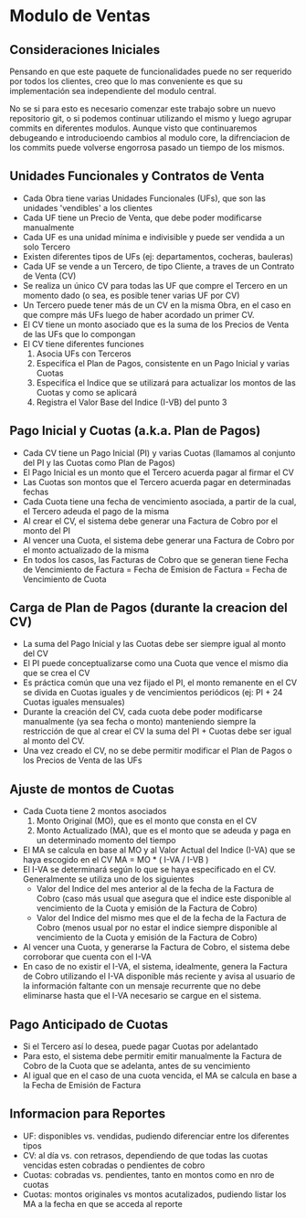 # Modulo de Ventas #


## Consideraciones Iniciales ##

Pensando en que este paquete de funcionalidades puede no ser requerido por todos los clientes, creo que lo mas conveniente es que su implementación sea independiente del modulo central.

No se si para esto es necesario comenzar este trabajo sobre un nuevo repositorio git, o si podemos continuar utilizando el mismo y luego agrupar commits en diferentes modulos. Aunque visto que continuaremos debugeando e introducioendo cambios al modulo core, la difrenciacion de los commits puede volverse engorrosa pasado un tiempo de los mismos.


## Unidades Funcionales y Contratos de Venta ##

* Cada Obra tiene varias Unidades Funcionales (UFs), que son las unidades 'vendibles' a los clientes
* Cada UF tiene un Precio de Venta, que debe poder modificarse manualmente
* Cada UF es una unidad mínima e indivisible y puede ser vendida a un solo Tercero
* Existen diferentes tipos de UFs (ej: departamentos, cocheras, bauleras)
* Cada UF se vende a un Tercero, de tipo Cliente, a traves de un Contrato de Venta (CV)
* Se realiza un único CV para todas las UF que compre el Tercero en un momento dado (o sea, es posible tener varias UF por CV)
* Un Tercero puede tener más de un CV en la misma Obra, en el caso en que compre más UFs luego de haber acordado un primer CV.
* El CV tiene un monto asociado que es la suma de los Precios de Venta de las UFs que lo compongan
* El CV tiene diferentes funciones
  1. Asocia UFs con Terceros
  2. Especifíca el Plan de Pagos, consistente en un Pago Inicial y varias Cuotas
  3. Especifíca el Indice que se utilizará para actualizar los montos de las Cuotas y como se aplicará
  4. Registra el Valor Base del Indice (I-VB) del punto 3


## Pago Inicial y Cuotas (a.k.a. Plan de Pagos) ##

* Cada CV tiene un Pago Inicial (PI) y varias Cuotas (llamamos al conjunto del PI y las Cuotas como Plan de Pagos)
* El Pago Inicial es un monto que el Tercero acuerda pagar al firmar el CV
* Las Cuotas son montos que el Tercero acuerda pagar en determinadas fechas
* Cada Cuota tiene una fecha de vencimiento asociada, a partir de la cual, el Tercero adeuda el pago de la misma
* Al crear el CV, el sistema debe generar una Factura de Cobro por el monto del PI
* Al vencer una Cuota, el sistema debe generar una Factura de Cobro por el monto actualizado de la misma
* En todos los casos, las Facturas de Cobro que se generan tiene Fecha de Vencimiento de Factura = Fecha de Emision de Factura = Fecha de Vencimiento de Cuota


## Carga de Plan de Pagos (durante la creacion del CV) ##

* La suma del Pago Inicial y las Cuotas debe ser siempre igual al monto del CV
* El PI puede conceptualizarse como una Cuota que vence el mismo dia que se crea el CV
* Es práctica común que una vez fijado el PI, el monto remanente en el CV se divida en Cuotas iguales y de vencimientos periódicos (ej: PI + 24 Cuotas iguales mensuales)
* Durante la creación del CV, cada cuota debe poder modificarse manualmente (ya sea fecha o monto) manteniendo siempre la restricción de que al crear el CV la suma del PI + Cuotas debe ser igual al monto del CV.
* Una vez creado el CV, no se debe permitir modificar el Plan de Pagos o los Precios de Venta de las UFs


## Ajuste de montos de Cuotas ##

* Cada Cuota tiene 2 montos asociados
  1. Monto Original (MO), que es el monto que consta en el CV
  2. Monto Actualizado (MA), que es el monto que se adeuda y paga en un determinado momento del tiempo
* El MA se calcula en base al MO y al Valor Actual del Indice (I-VA) que se haya escogido en el CV
  MA = MO * ( I-VA / I-VB )
* El I-VA se determinará según lo que se haya especificado en el CV. Generalmente se utiliza uno de los siguientes
  * Valor del Indice del mes anterior al de la fecha de la Factura de Cobro (caso más usual que asegura que el indice este disponible al vencimiento de la Cuota y emisión de la Factura de Cobro)
  * Valor del Indice del mismo mes que el de la fecha de la Factura de Cobro (menos usual por no estar el indice siempre disponible al vencimiento de la Cuota y emisión de la Factura de Cobro)
* Al vencer una Cuota, y generarse la Factura de Cobro, el sistema debe corroborar que cuenta con el I-VA
* En caso de no existir el I-VA, el sistema, idealmente, genera la Factura de Cobro utilizando el I-VA disponible más reciente y avisa al usuario de la información faltante con un mensaje recurrente que no debe eliminarse hasta que el I-VA necesario se cargue en el sistema.


## Pago Anticipado de Cuotas ##

* Si el Tercero así lo desea, puede pagar Cuotas por adelantado
* Para esto, el sistema debe permitir emitir manualmente la Factura de Cobro de la Cuota que se adelanta, antes de su vencimiento
* Al igual que en el caso de una cuota vencida, el MA se calcula en base a la Fecha de Emisión de Factura


## Informacion para Reportes ##

* UF: disponibles vs. vendidas, pudiendo diferenciar entre los diferentes tipos
* CV: al día vs. con retrasos, dependiendo de que todas las cuotas vencidas esten cobradas o pendientes de cobro
* Cuotas: cobradas vs. pendientes, tanto en montos como en nro de cuotas
* Cuotas: montos originales vs montos acutalizados, pudiendo listar los MA a la fecha en que se acceda al reporte

